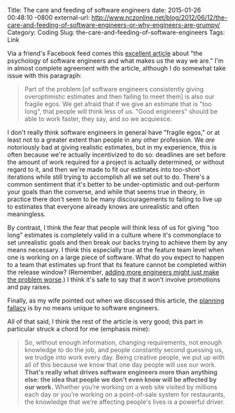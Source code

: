 Title: The care and feeding of software engineers
date: 2015-01-26 00:48:10 -0800
external-url: http://www.nczonline.net/blog/2012/06/12/the-care-and-feeding-of-software-engineers-or-why-engineers-are-grumpy/
Category: Coding
Slug: the-care-and-feeding-of-software-engineers
Tags: Link

Via a friend's Facebook feed comes this
[excellent article](http://www.nczonline.net/blog/2012/06/12/the-care-and-feeding-of-software-engineers-or-why-engineers-are-grumpy/)
about "the psychology of software engineers and what makes us the way we are."
I'm in almost complete agreement with the article, although I do somewhat take
issue with this paragraph:

> Part of the problem [of software engineers consistently giving overoptimistic
> estimates and then failing to meet them] is also our fragile egos. We get
> afraid that if we give an estimate that is "too long", that people will think
> less of us.  "Good engineers" should be able to work faster, they say, and so
> we acquiesce.

I don't really think software engineers in general have "fragile egos," or at
least not to a greater extent than people in any other profession. We _are_
notoriously bad at giving realistic estimates, but in my experience, this is
often because we're actually incentivized to do so: deadlines are set before the
amount of work required for a project is actually determined, or without regard
to it, and then we're made to fit our estimates into too-short iterations while
still trying to accomplish all we set out to do. There's a common sentiment that
it's better to be under-optimistic and out-perform your goals than the converse,
and while that seems true in theory, in practice there don't seem to be many
discouragements to failing to live up to estimates that everyone already knows
are unrealistic and often meaningless.

By contrast, I think the fear that people will think less of us for giving "too
long" estimates is completely valid in a culture where it's commonplace to set
unrealistic goals and then break our backs trying to achieve them by any means
necessary. I think this especially true at the feature team level when one is
working on a large piece of software. What do you expect to happen to a team
that estimates up front that its feature cannot be completed within the release
window? (Remember,
[adding more engineers might just make the problem worse](http://en.wikipedia.org/wiki/The_Mythical_Man-Month).)
I think it's safe to say that it won't involve promotions and pay raises.

Finally, as my wife pointed out when we discussed this article, the
[planning fallacy](http://en.wikipedia.org/wiki/Planning_fallacy) is by no means
unique to software engineers.

All of that said, I think the rest of the article is very good; this part in
particular struck a chord for me (emphasis mine):

> So, without enough information, changing requirements, not enough knowledge to
> do the job, and people constantly second guessing us, we trudge into work
> every day. Being creative people, we put up with all of this because we know
> that one day people will use our work. **That's really what drives software
> engineers more than anything else: the idea that people we don't even know
> will be affected by our work.** Whether you’re working on a web site visited
> by millions each day or you’re working on a point-of-sale system for
> restaurants, the knowledge that we’re affecting people's lives is a powerful
> driver.
